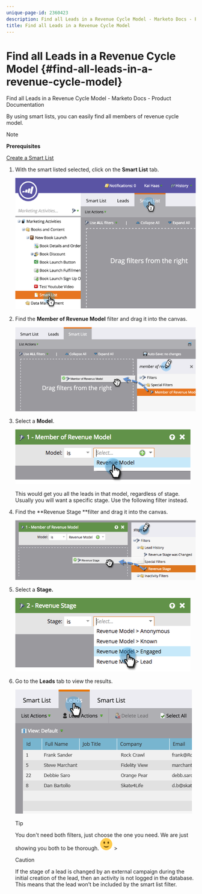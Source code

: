 ```yaml
---
unique-page-id: 2360423
description: Find all Leads in a Revenue Cycle Model - Marketo Docs - Product Documentation
title: Find all Leads in a Revenue Cycle Model
---
```


# Find all Leads in a Revenue Cycle Model {#find-all-leads-in-a-revenue-cycle-model}

Find all Leads in a Revenue Cycle Model - Marketo Docs - Product Documentation

By using smart lists, you can easily find all members of revenue cycle model.

>[!NOTE]
>
>**Prerequisites**
>
>[Create a Smart List](../../../../../welcome-to-marketo-docs/product-docs/core-marketo-concepts/smart-lists-and-static-lists/creating-a-smart-list/create-a-smart-list.md)

1. With the smart listed selected, click on the **Smart List** tab.

   ![](assets/image2015-4-29-14-3a6-3a36.png)

1. Find the **Member of Revenue Model** filter and drag it into the canvas.

   ![](assets/image2015-4-29-14-3a12-3a33.png)

1. Select a **Model**.

   ![](assets/image2015-5-13-18-3a2-3a23.png)

   This would get you all the leads in that model, regardless of stage. Usually you will want a specific stage. Use the following filter instead.

1. Find the **Revenue Stage **filter and drag it into the canvas.

   ![](assets/image2015-5-13-17-3a27-3a0.png)

1. Select a **Stage.**

   ![](assets/image2015-5-13-17-3a31-3a9.png)

1. Go to the **Leads** tab to view the results.

   ![](assets/2.png)

   >[!TIP]
   >
   >You don't need both filters, just choose the one you need. We are just showing you both to be thorough. ![(smile)](assets/smile.svg)   >
   >

   >[!CAUTION]
   >
   >If the stage of a lead is changed by an external campaign during the initial creation of the lead, then an activity is not logged in the database. This means that the lead won’t be included by the smart list filter.

